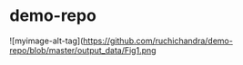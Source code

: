 # demo-repo

![myimage-alt-tag](https://github.com/ruchichandra/demo-repo/blob/master/output_data/Fig1.png
